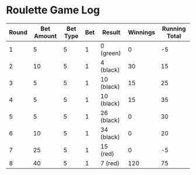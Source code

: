 # Roulette Game Log

| Round | Bet Amount | Bet Type | Bet       | Result     | Winnings | Running Total |
|-------|-------------|----------|-----------|------------|----------|---------------|
| 1     | 5           | 5        | 1         | 0 (green)  | 0        | -5            |
| 2     | 10          | 5        | 1         | 4 (black)  | 30       | 15            |
| 3     | 5           | 5        | 1         | 10 (black) | 15       | 25            |
| 4     | 5           | 5        | 1         | 10 (black) | 15       | 35            |
| 5     | 5           | 5        | 1         | 26 (black) | 0        | 30            |
| 6     | 10          | 5        | 1         | 34 (black) | 0        | 20            |
| 7     | 25          | 5        | 1         | 15 (red)   | 0        | -5            |
| 8     | 40          | 5        | 1         | 7 (red)    | 120      | 75            |
